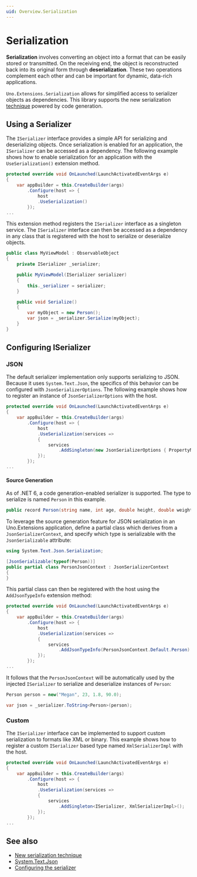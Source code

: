 ```yaml
---
uid: Overview.Serialization
---
```


# Serialization

**Serialization** involves converting an object into a format that can be easily stored or transmitted. On the receiving end, the object is reconstructed back into its original form through **deserialization**. These two operations complement each other and can be important for dynamic, data-rich applications.

`Uno.Extensions.Serialization` allows for simplified access to serializer objects as dependencies. This library supports the new serialization [technique](https://devblogs.microsoft.com/dotnet/try-the-new-system-text-json-source-generator) powered by code generation.

## Using a Serializer

The `ISerializer` interface provides a simple API for serializing and deserializing objects. Once serialization is enabled for an application, the `ISerializer` can be accessed as a dependency. The following example shows how to enable serialization for an application with the `UseSerialization()` extension method.

```csharp
protected override void OnLaunched(LaunchActivatedEventArgs e)
{
    var appBuilder = this.CreateBuilder(args)
        .Configure(host => {
            host
            .UseSerialization()
        });
...
```

This extension method registers the `ISerializer` interface as a singleton service. The `ISerializer` interface can then be accessed as a dependency in any class that is registered with the host to serialize or deserialize objects.

```csharp
public class MyViewModel : ObservableObject
{
    private ISerializer _serializer;

    public MyViewModel(ISerializer serializer)
    {
        this._serializer = serializer;
    }

    public void Serialize()
    {
        var myObject = new Person();
        var json = _serializer.Serialize(myObject);
    }
}
```

## Configuring ISerializer

### JSON
The default serializer implementation only supports serializing to JSON. Because it uses `System.Text.Json`, the specifics of this behavior can be configured with `JsonSerializerOptions`. The following example shows how to register an instance of `JsonSerializerOptions` with the host.

```csharp
protected override void OnLaunched(LaunchActivatedEventArgs e)
{
    var appBuilder = this.CreateBuilder(args)
        .Configure(host => {
            host
            .UseSerialization(services =>
            {
                services
                    .AddSingleton(new JsonSerializerOptions { PropertyNameCaseInsensitive = true });
            });
        });
...
```

#### Source Generation

As of .NET 6, a code generation-enabled serializer is supported. The type to serialize is named `Person` in this example.

```csharp
public record Person(string name, int age, double height, double weight);
```

To leverage the source generation feature for JSON serialization in an Uno.Extensions application, define a partial class which derives from a `JsonSerializerContext`, and specify which type is serializable with the `JsonSerializable` attribute:

```csharp
using System.Text.Json.Serialization;

[JsonSerializable(typeof(Person))]
public partial class PersonJsonContext : JsonSerializerContext
{
}
```

This partial class can then be registered with the host using the `AddJsonTypeInfo` extension method:

```csharp
protected override void OnLaunched(LaunchActivatedEventArgs e)
{
    var appBuilder = this.CreateBuilder(args)
        .Configure(host => {
            host
            .UseSerialization(services =>
            {
                services
                    .AddJsonTypeInfo(PersonJsonContext.Default.Person)
            });
        });
...
```

It follows that the `PersonJsonContext` will be automatically used by the injected `ISerializer` to serialize and deserialize instances of `Person`:

```csharp
Person person = new("Megan", 23, 1.8, 90.0);

var json = _serializer.ToString<Person>(person);
```

### Custom

The `ISerializer` interface can be implemented to support custom serialization to formats like XML or binary. This example shows how to register a custom `ISerializer` based type named `XmlSerializerImpl` with the host.

```csharp
protected override void OnLaunched(LaunchActivatedEventArgs e)
{
    var appBuilder = this.CreateBuilder(args)
        .Configure(host => {
            host
            .UseSerialization(services =>
            {
                services
                    .AddSingleton<ISerializer, XmlSerializerImpl>();
            });
        });
...
```

## See also

- [New serialization technique](https://devblogs.microsoft.com/dotnet/try-the-new-system-text-json-source-generator)
- [System.Text.Json](https://learn.microsoft.com/dotnet/api/system.text.json)
- [Configuring the serializer](https://learn.microsoft.com/dotnet/api/system.text.json.jsonserializeroptions#properties)